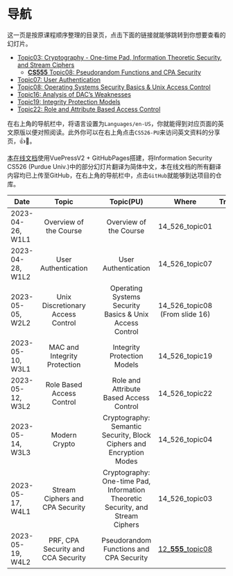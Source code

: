 # 导航

这一页是按原课程顺序整理的目录页，点击下面的链接就能够跳转到你想要查看的幻灯片。

- [Topic03: Cryptography - One-time Pad, Information Theoretic Security, and Stream Ciphers](/slides/slide03/s03.md)
    - [**CS555** Topic08: Pseudorandom Functions and CPA Security](/slides/slide03/cs555_s08.md)
- [Topic07: User Authentication](/slides/slide07/s07.md)
- [Topic08: Operating Systems Security Basics & Unix Access Control](/slides/slide08/s08.md)
- [Topic16: Analysis of DAC’s Weaknesses](/slides/slide16/s16.md)
- [Topic19: Integrity Protection Models](/slides/slide19/s19.md)
- [Topic22: Role and Attribute Based Access Control](/slides/slide22/s22.md)


在右上角的导航栏中，将语言设置为`Languages/en-US`，你就能得到对应页面的英文原版以便对照阅读。此外你可以在右上角点击`CS526-PU`来访问英文资料的分享页，:+1::eyes:。

[本在线文档](https://klee1453.github.io/CS526/)使用VuePressV2 + GitHubPages搭建，将Information Security CS526 (Purdue Univ.)中的部分幻灯片翻译为简体中文，本在线文档的所有翻译内容均已上传至GitHub，在右上角的导航栏中，点击`GitHub`就能够到达项目的仓库。

| Date             | Topic   | | Topic(PU)    | Where | Translation
| ---------------- | :----------: |-|:------------:| :----:| :-:
| 2023-04-26, W1L1 | Overview of the Course | | Overview of the Course | 14_526_topic01 | [:upside_down_face:](/slides/slide00/s00.md)
| 2023-04-28, W1L2 | User Authentication | | User Authentication | 14_526_topic07 | [:slightly_smiling_face:](/slides/slide07/s07.md)
| 2023-05-05, W2L2 | Unix Discretionary Access Control | | Operating Systems Security Basics & Unix Access Control | 14_526_topic08 (From slide 16) | [:slightly_smiling_face:](/slides/slide08/s08.md)
| 2023-05-10, W3L1 | MAC and Integrity Protection | | Integrity Protection Models | 14_526_topic19 | [:slightly_smiling_face:](/slides/slide19/s19.md)
| 2023-05-12, W3L2 | Role Based Access Control | | Role and Attribute Based Access Control | 14_526_topic22 | [:slightly_smiling_face:](/slides/slide22/s22.md)
| 2023-05-14, W3L3 | Modern Crypto | | Cryptography: Semantic Security, Block Ciphers and Encryption Modes | 14_526_topic04 | :upside_down_face:
| 2023-05-17, W4L1 | Stream Ciphers and CPA Security | | Cryptography: One-time Pad, Information  Theoretic Security, and Stream Ciphers | 14_526_topic03 | [:slightly_smiling_face:](/slides/slide03/s03.md)
| 2023-05-19, W4L2 | PRF, CPA Security and CCA Security | | Pseudorandom Functions and CPA Security | [12_**555**_topic08](https://www.cs.purdue.edu/homes/ninghui/courses/555_Spring12/lectures.html) | [:slightly_smiling_face:](/slides/slide03/cs555_s08.md)
